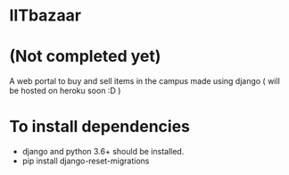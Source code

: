 # IITbazaar
# (Not completed yet)
A web portal to buy and sell items in the campus made using django ( will be hosted on heroku soon :D )
# To install dependencies
* django and python 3.6+ should be installed.
* pip install django-reset-migrations

